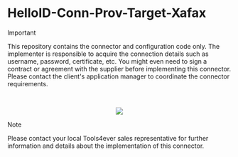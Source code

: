 # HelloID-Conn-Prov-Target-Xafax

> [!IMPORTANT]
> This repository contains the connector and configuration code only. The implementer is responsible to acquire the connection details such as username, password, certificate, etc. You might even need to sign a contract or agreement with the supplier before implementing this connector. Please contact the client's application manager to coordinate the connector requirements.
<br />
<p align="center">
  <img src="https://www.tools4ever.nl/connector-logos/xafax-logo.png">
</p>

> [!NOTE]
> Please contact your local Tools4ever sales representative for further information and details about the implementation of this connector.

